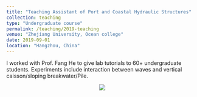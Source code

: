 ```yaml
---
title: "Teaching Assistant of Port and Coastal Hydraulic Structures"
collection: teaching
type: "Undergraduate course"
permalink: /teaching/2019-teaching
venue: "Zhejiang University, Ocean college"
date: 2019-09-01
location: "Hangzhou, China"
---
```


I worked with Prof. Fang He to give lab tutorials to 60+ undergraduate students. Experiments include interaction between waves and vertical caisson/sloping breakwater/Pile.

<div align=center><img src="http://huzhengyu.github.io/images/breakwater.jpg"></div>